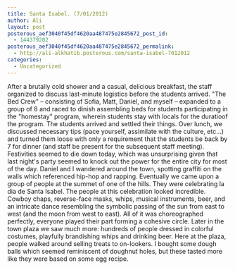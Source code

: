 ```yaml
---
title: Santa Isabel. (7/01/2012)
author: Ali
layout: post
posterous_aef3040f45df4620aa487475e2845672_post_id:
  - 144379282
posterous_aef3040f45df4620aa487475e2845672_permalink:
  - http://ali-alkhatib.posterous.com/santa-isabel-7012012
categories:
  - Uncategorized
---
```

After a brutally cold shower and a casual, delicious breakfast, the staff organized to discuss last-minute logistics before the students arrived. "The Bed Crew" &#8211; consisting of Sofia, Matt, Daniel, and myself &#8211; expanded to a group of 8 and raced to dinish assembling beds for students participating in the "homestay" program, wherein students stay with locals for the duratioof the program. 
The students arrived and settled their things. Over lunch, we discussed necessary tips (pace yourself, assimilate with the culture, etc&#8230;) and turned them loose with only a requirement that the students be back by 7 for dinner (and staff be present for the subsequent staff meeting). 
Festivities seemed to die down today, which was unsurprising given that last night's party seemed to knock out the power for the entire city for most of the day. Daniel and I wandered around the town, spotting graffiti on the walls which referenced hip-hop and rapping. Eventually we came upon a group of people at the summet of one of the hills. They were celebrating la dia de Santa Isabel. 
The people at this celebration looked incredible. Cowboy chaps, reverse-face masks, whips, musical instruments, beer, and an intricate dance resembling the symbolic passing of the sun from east to west (and the moon from west to east). All of it was choreographed perfectly, everyone played their part forming a cohesive circle. Later in the town plaza we saw much more: hundreds of people dressed in colorful costumes, playfully brandishing whips and drinking beer. 
Here at the plaza, people walked around selling treats to on-lookers. I bought some dough balls which seemed reminiscent of doughnut holes, but these tasted more like they were based on some egg recipe.
